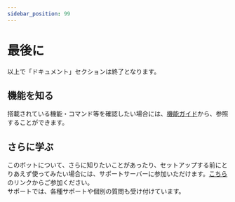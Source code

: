```yaml
---
sidebar_position: 99
---
```

# 最後に
以上で「ドキュメント」セクションは終了となります。  

## 機能を知る
  搭載されている機能・コマンド等を確認したい場合には、[機能ガイド](../commands/overview.md)から、参照することができます。

## さらに学ぶ
  このボットについて、さらに知りたいことがあったり、セットアップする前にとりあえず使ってみたい場合には、サポートサーバーに参加いただけます。[こちら](https://discord.gg/7DrAEXBMHe)のリンクからご参加ください。  
  サポートでは、各種サポートや個別の質問も受け付けています。
